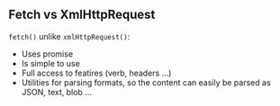 ## Fetch vs XmlHttpRequest
`fetch()` unlike `xmlHttpRequest()`:
* Uses promise
* Is simple to use
* Full access to featires (verb, headers ...)
* Utilities for parsing formats, so the content can easily be parsed as JSON, text, blob ...